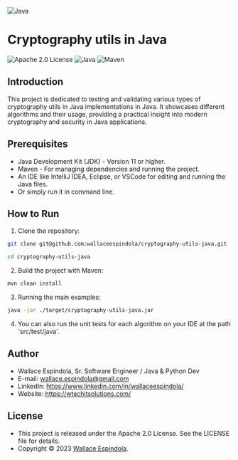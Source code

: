 ![Java](https://cdn.icon-icons.com/icons2/2699/PNG/512/java_logo_icon_168609.png)

# Cryptography utils in Java

![Apache 2.0 License](https://img.shields.io/badge/License-Apache2.0-orange)
![Java](https://img.shields.io/badge/Built_with-Java-blue)
![Maven](https://img.shields.io/badge/Powered_by-Maven-green)

## Introduction

This project is dedicated to testing and validating various types of cryptography utils in Java implementations in Java. It
showcases different algorithms and their usage, providing a practical insight into modern cryptography and security in Java
applications.

## Prerequisites

* Java Development Kit (JDK) - Version 11 or higher.
* Maven - For managing dependencies and running the project.
* An IDE like IntelliJ IDEA, Eclipse, or VSCode for editing and running the Java
  files.
* Or simply run it in command line.

## How to Run

1. Clone the repository:

```bash
git clone git@github.com:wallaceespindola/cryptography-utils-java.git

cd cryptography-utils-java
```

2. Build the project with Maven:

```bash
mvn clean install
```

3. Running the main examples:

```bash
java -jar ./target/cryptography-utils-java.jar
```

4. You can also run the unit tests for each algorithm on your IDE at the path 'src/test/java'.

## Author

* Wallace Espindola, Sr. Software Engineer / Java & Python Dev 
* E-mail: wallace.espindola@gmail.com
* LinkedIn: https://www.linkedin.com/in/wallaceespindola/
* Website: https://wtechitsolutions.com/

## License

* This project is released under the Apache 2.0 License. See the LICENSE file for details.
* Copyright © 2023 [Wallace Espindola](https://github.com/wallaceespindola/).
